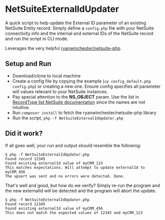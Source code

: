 # NetSuiteExternalIdUpdater
A quick script to help update the External ID parameter of an existing NetSuite Entity record. Simply define a `config.php` file with your NetSuite connectivity info and the internal and external IDs of the NetSuite record and run the script in CLI mode.

Leverages the very helpful  [ryanwinchester/netsuite-php](https://github.com/ryanwinchester/netsuite-php). 

## Setup and Run
* Download/clone to local machine
* Create a config file by copying the example (`cp config_default.php config.php`) or creating a new one. Ensure config specifies all parameter will values relevant to your NetSuite instances.
 * Pay special attention to the **NS_OBJECT** param. Use the list in [RecordType list NetSuite documentation](http://www.netsuite.com/help/helpcenter/en_US/srbrowser/Browser2015_1/schema/enum/recordtype.html) since the names are not intuitive.
* Run `composer install` to fetch the ryanwinchester/netsuite-php library
* Run the script, `php -f NetSuiteExternalIdUpdater.php`

## Did it work?
If all goes well, your run and output should resemble the following:
~~~
$ php -f NetSuiteExternalIdUpdater.php
Found record 12345
Found existing externalId value of myCRM_123
This matches expectations. Will attempt to update externalId to myCRM_456
The upsert was sent and no errors were detected. Done.
~~~

That's well and good, but how do we verify? Simply re-run the program and the new externalId will be detected and the program will abort the update. 

~~~
$ php -f NetSuiteExternalIdUpdater.php
Found record 12345
Found existing externalId value of myCRM_456
This does not match the expected values of 12345 and myCRM_123
~~~
